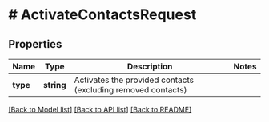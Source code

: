 # # ActivateContactsRequest

## Properties

Name | Type | Description | Notes
------------ | ------------- | ------------- | -------------
**type** | **string** | Activates the provided contacts (excluding removed contacts) | 

[[Back to Model list]](../../README.md#documentation-for-models) [[Back to API list]](../../README.md#documentation-for-api-endpoints) [[Back to README]](../../README.md)


